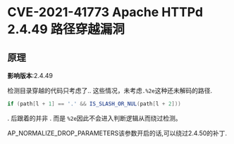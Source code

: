# CVE-2021-41773  Apache HTTPd 2.4.49 路径穿越漏洞

## 原理

**影响版本**:2.4.49



检测目录穿越的代码只考虑了.. 这些情况，未考虑`.%2e`这种还未解码的路径.

```java
if (path[l + 1] == '.' && IS_SLASH_OR_NUL(path[l + 2])) 
```

. 后跟着的并非 . 而是 `%2e`因此不会进入判断逻辑从而绕过检测。



AP_NORMALIZE_DROP_PARAMETERS该参数开启的话,可以绕过2.4.50的补丁.

